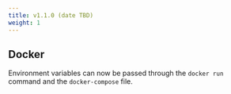```yaml
---
title: v1.1.0 (date TBD)
weight: 1
---
```


## Docker

Environment variables can now be passed through the `docker run` command and the `docker-compose` file.
